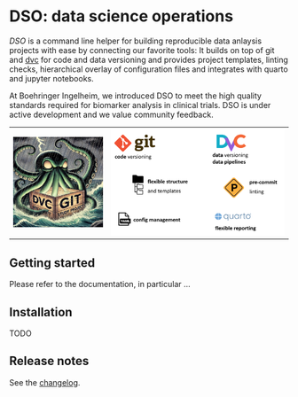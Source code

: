 # DSO: data science operations

_DSO_ is a command line helper for building reproducible data anlaysis projects with ease by connecting our favorite tools:
It builds on top of git and [dvc](https://github.com/iterative/dvc) for code and data versioning and provides project
templates, linting checks, hierarchical overlay of configuration files and integrates with quarto and jupyter notebooks.

At Boehringer Ingelheim, we introduced DSO to meet the high quality standards required for biomarker analysis
in clinical trials. DSO is under active development and we value community feedback.

<table width="100%">
    <tr>
        <td width="35%"><img src="img/dso_kraken.jpg" alt="DSO Kraken"></td>
        <td><img src="img/dso_tools.png" alt="tools used by DSO"></td>
    </tr>
</table>

## Getting started

Please refer to the documentation, in particular ...

## Installation

TODO

## Release notes

See the [changelog](CHANGELOG.md).
